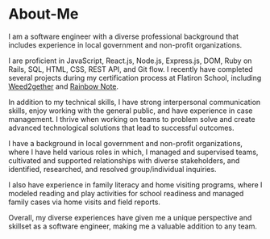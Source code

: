 # About-Me

I am a software engineer with a diverse professional background that includes experience in local government and non-profit organizations.

I are proficient in JavaScript, React.js, Node.js, Express.js, DOM, Ruby on Rails, SQL, HTML, CSS, REST API, and Git flow. I recently have completed several projects during my certification process at Flatiron School, including [Weed2gether](https://github.com/qibinyej/capstone-weed2gether) and [Rainbow Note](https://github.com/bachdumpling/rainbow-note-app-v2).

In addition to my technical skills, I have strong interpersonal communication skills, enjoy working with the general public, and have experience in case management. I thrive when working on teams to problem solve and create advanced technological solutions that lead to successful outcomes.

I have a background in local government and non-profit organizations, where I have held various roles in which, I managed and supervised teams, cultivated and supported relationships with diverse stakeholders, and identified, researched, and resolved group/individual inquiries.

I also have experience in family literacy and home visiting programs, where I modeled reading and play activities for school readiness and managed family cases via home visits and field reports.

Overall, my diverse experiences have given me a unique perspective and skillset as a software engineer, making me a valuable addition to any team.
